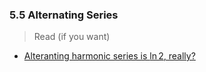 ### 5.5 Alternating Series

> Read (if you want)


- [Alteranting harmonic series is $\ln 2$, really?](https://www.maa.org/sites/default/files/Hudleson-MMz-201007804.pdf)
